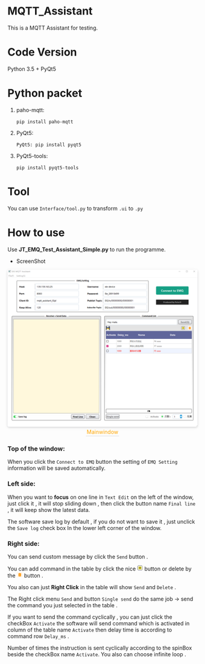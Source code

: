 # MQTT_Assistant

This is a MQTT Assistant for testing.

# Code Version

Python 3.5 + PyQt5


# Python packet

1. paho-mqtt: 
    ```
    pip install paho-mqtt
    ```

2. PyQt5: 
    ```
    PyQt5: pip install pyqt5
    ```

3. PyQt5-tools: 
    ```
    pip install pyqt5-tools
    ```


# Tool

You can use `Interface/tool.py` to transform `.ui` to `.py`

# How to use

Use **JT_EMQ_Test_Assistant_Simple.py** to run the programme.

- ScreenShot

<center>
    <img style="border-radius: 0.3125em;
    box-shadow: 0 2px 4px 0 rgba(34,36,38,.12),0 2px 10px 0 rgba(34,36,38,.08);" 
    src="./Doc/Software.png">
    <br>
    <div style="color:orange; border-bottom: 1px solid #d9d9d9;
    display: inline-block;
    padding: 2px;">Mainwindow</div>
</center>

### Top of the window:

When you click the `Connect to EMQ` button the setting of `EMQ Setting` information will be saved automatically.

### Left side:

When you want to **focus** on one line in `Text Edit` on the left of the window, just click it , it will stop sliding down , then click the button name `Final line` , it will keep show the latest data.

The software save log by default , if you do not want to save it , just unclick the `Save log` check box In the lower left corner of the window.

### Right side:

You can send custom message by click the `Send` button .

You can add command in the table by click the nice <img src="/images/add.png" width="3%" height="3%"> button or delete by the <img src="/images/Del.png" width="3%" height="3%"> button .

You also can just **Right Click** in the table will show `Send` and `Delete` .

The Right click menu `Send` and button `Single send` do the same job -> send the command you just selected in the table .

If you want to send the command cyclically , you can just click the checkBox `Activate` the software will send command which is activated in column of the table name `Activate` then delay time is according to command row `Delay_ms` .

Number of times the instruction is sent cyclically according to the spinBox beside the checkBox name `Activate`. You also can choose infinite loop .